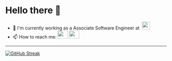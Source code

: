 # Hello there 👋

- 🔭 I'm currently working as a Associate Software Engineer at &nbsp;<a href="https://entgra.io/" target="_blank"><img height="25" src="https://entgra.io/wp-content/uploads/2021/11/logo-150x43.png"></a>
- 📫 How to reach me: <a href="https://www.linkedin.com/in/navodzoysa/" target="_blank"><img height="25" width="32" src="https://cdn.jsdelivr.net/npm/simple-icons@v5/icons/linkedin.svg" /></a> <a href="mailto:navod.contact@gmail.com" target="_blank"><img height="25" width="32" src="https://cdn.jsdelivr.net/npm/simple-icons@v5/icons/gmail.svg" /></a>

---
<!-- [![Anurag's GitHub stats](https://github-readme-stats.vercel.app/api?username=navodzoysa&count_private=true&show_icons=true&theme=synthwave)](https://github.com/anuraghazra/github-readme-stats) -->
[![GitHub Streak](https://github-readme-streak-stats.herokuapp.com/?user=navodzoysa&theme=synthwave)](https://git.io/streak-stats)
<!-- [![Top Langs](https://github-readme-stats.vercel.app/api/top-langs/?username=navodzoysa&langs_count=10&layout=compact)](https://github.com/anuraghazra/github-readme-stats) -->
